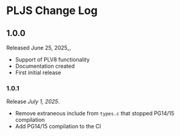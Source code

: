 # PLJS Change Log

## 1.0.0

Released June 25, 2025\_.

- Support of PLV8 functionality
- Documentation created
- First initial release

### 1.0.1

Release _July 1, 2025_.

- Remove extraneous include from `types.c` that stopped PG14/15 compilation
- Add PG14/15 compilation to the CI
